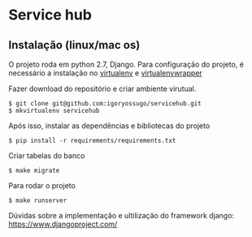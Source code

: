 # Service hub

## Instalação (linux/mac os)
O projeto roda em python 2.7, Django.
Para configuração do projeto, é necessário a instalação no [virtualenv](https://virtualenv.pypa.io/en/stable/installation/) e [virtualenvwrapper](http://virtualenvwrapper.readthedocs.io/en/latest/install.html)

Fazer download do repositório e criar ambiente virutual.
```
$ git clone git@github.com:igoryossugo/servicehub.git
$ mkvirtualenv servicehub
```

Após isso, instalar as dependências e bibliotecas do projeto
```
$ pip install -r requirements/requirements.txt
```

Criar tabelas do banco
```
$ make migrate
```

Para rodar o projeto
```
$ make runserver
```

Dúvidas sobre a implementação e ultilização do framework django:
https://www.djangoproject.com/